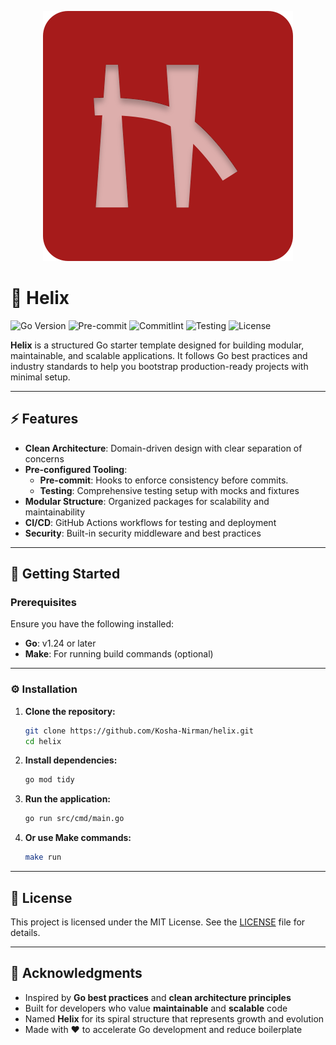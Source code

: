 <p align="center">
  <img src="logo.svg" alt="Helix Logo">
</p>

# 🎪 Helix

![Go Version](https://img.shields.io/badge/Go-1.25%2B-00ADD8?logo=go&logoColor=white)
![Pre-commit](https://img.shields.io/badge/Pre--commit-hooks-FAB040?logo=precommit&logoColor=white)
![Commitlint](https://img.shields.io/badge/Commitlint-enforced-000000?logo=commitlint&logoColor=white)
![Testing](https://img.shields.io/badge/Testing-enabled-success?logo=go&logoColor=white)
![License](https://img.shields.io/badge/License-MIT-yellow?logo=open-source-initiative&logoColor=white)

**Helix** is a structured Go starter template designed for building modular, maintainable, and scalable applications. It follows Go best practices and industry standards to help you bootstrap production-ready projects with minimal setup.

---

## ⚡ Features

- **Clean Architecture**: Domain-driven design with clear separation of concerns
- **Pre-configured Tooling**:
  - **Pre-commit**: Hooks to enforce consistency before commits.
  - **Testing**: Comprehensive testing setup with mocks and fixtures
- **Modular Structure**: Organized packages for scalability and maintainability
- **CI/CD**: GitHub Actions workflows for testing and deployment
- **Security**: Built-in security middleware and best practices

---

## 🚀 Getting Started

### Prerequisites

Ensure you have the following installed:

- **Go**: v1.24 or later
- **Make**: For running build commands (optional)

---

### ⚙️ Installation

1. **Clone the repository:**

   ```bash
   git clone https://github.com/Kosha-Nirman/helix.git
   cd helix
   ```

2. **Install dependencies:**

   ```bash
   go mod tidy
   ```

3. **Run the application:**

   ```bash
   go run src/cmd/main.go
   ```

4. **Or use Make commands:**

   ```bash
   make run
   ```

---

## 📜 License

This project is licensed under the MIT License. See the [LICENSE](LICENSE.md) file for details.

---

## 🙌 Acknowledgments

- Inspired by **Go best practices** and **clean architecture principles**
- Built for developers who value **maintainable** and **scalable** code
- Named **Helix** for its spiral structure that represents growth and evolution
- Made with ❤️ to accelerate Go development and reduce boilerplate
